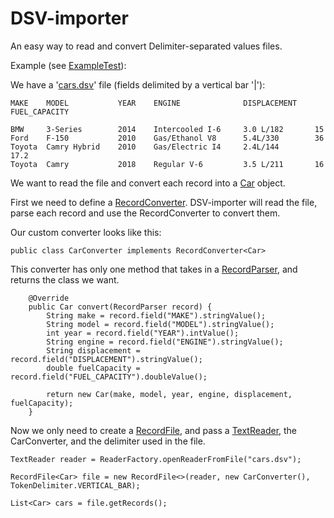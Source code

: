 # DSV-importer

An easy way to read and convert Delimiter-separated values files.



Example (see [ExampleTest](src/test/java/functional/ExampleTest.java)):

We have a '[cars.dsv](src/test/java/functional/cars.dsv)' file (fields delimited by a vertical bar '|'):

    MAKE    MODEL           YEAR    ENGINE              DISPLACEMENT    FUEL_CAPACITY

    BMW     3-Series        2014    Intercooled I-6     3.0 L/182       15
    Ford    F-150           2010    Gas/Ethanol V8      5.4L/330        36
    Toyota  Camry Hybrid    2010    Gas/Electric I4     2.4L/144        17.2
    Toyota  Camry           2018    Regular V-6         3.5 L/211       16

We want to read the file and convert each record into a [Car](src/test/java/functional/Car.java) object.



First we need to define a [RecordConverter](src/main/java/records/conversion/RecordConverter.java).
DSV-importer will read the file, parse each record and use the RecordConverter to convert them.


Our custom converter looks like this:

    public class CarConverter implements RecordConverter<Car>


This converter has only one method that takes in a [RecordParser](src/main/java/records/RecordParser.java), and returns the class we want.

        @Override
        public Car convert(RecordParser record) {
            String make = record.field("MAKE").stringValue();
            String model = record.field("MODEL").stringValue();
            int year = record.field("YEAR").intValue();
            String engine = record.field("ENGINE").stringValue();
            String displacement = record.field("DISPLACEMENT").stringValue();
            double fuelCapacity = record.field("FUEL_CAPACITY").doubleValue();

            return new Car(make, model, year, engine, displacement, fuelCapacity);
        }


Now we only need to create a [RecordFile](src/main/java/records/RecordFile.java), and pass a [TextReader](src/main/java/readers/TextReader.java), the CarConverter, and the delimiter used in the file.

    TextReader reader = ReaderFactory.openReaderFromFile("cars.dsv");

    RecordFile<Car> file = new RecordFile<>(reader, new CarConverter(), TokenDelimiter.VERTICAL_BAR);

    List<Car> cars = file.getRecords();
